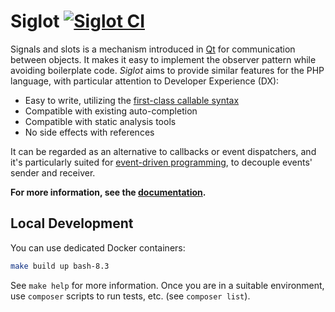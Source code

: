 # Siglot [![Siglot CI](https://github.com/b-viguier/Siglot/actions/workflows/ci.yml/badge.svg)](https://github.com/b-viguier/Siglot/actions/workflows/ci.yml)


Signals and slots is a mechanism introduced in [Qt](https://doc.qt.io/qt-6/signalsandslots.html)
for communication between objects.
It makes it easy to implement the observer pattern while avoiding boilerplate code.
_Siglot_ aims to provide similar features for the PHP language, with particular attention to Developer Experience (DX):
* Easy to write, utilizing the [first-class callable syntax](https://www.php.net/manual/en/functions.first_class_callable_syntax.php)
* Compatible with existing auto-completion
* Compatible with static analysis tools
* No side effects with references

It can be regarded as an alternative to callbacks or event dispatchers, and it's particularly suited for
[event-driven programming](https://en.wikipedia.org/wiki/Event-driven_programming),
to decouple events' sender and receiver.

**For more information, see the [documentation](https://b-viguier.github.io/Siglot).**


## Local Development

You can use dedicated Docker containers:
```bash
make build up bash-8.3
```

See `make help` for more information.
Once you are in a suitable environment, use `composer` scripts to run tests, etc. (see `composer list`).
